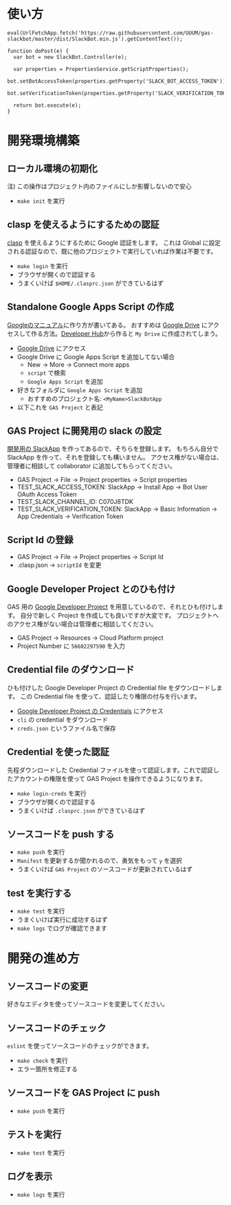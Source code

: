 # 使い方

```
eval(UrlFetchApp.fetch('https://raw.githubusercontent.com/UUUM/gas-slackbot/master/dist/SlackBot.min.js').getContentText());

function doPost(e) {
  var bot = new SlackBot.Controller(e);

  var properties = PropertiesService.getScriptProperties();
  bot.setBotAccessToken(properties.getProperty('SLACK_BOT_ACCESS_TOKEN'));
  bot.setVerificationToken(properties.getProperty('SLACK_VERIFICATION_TOKEN'));

  return bot.execute(e);
}
```

# 開発環境構築

## ローカル環境の初期化

注) この操作はプロジェクト内のファイルにしか影響しないので安心

- `make init` を実行

## clasp を使えるようにするための認証

[clasp](https://github.com/google/clasp) を使えるようにするために Google 認証をします。
これは Global に設定される認証なので、既に他のプロジェクトで実行していれば作業は不要です。

- `make login` を実行
- ブラウザが開くので認証する
- うまくいけば `$HOME/.clasprc.json` ができているはず

## Standalone Google Apps Script の作成

[Googleのマニュアル](https://developers.google.com/apps-script/guides/standalone)に作り方が書いてある。
おすすめは [Google Drive](https://drive.google.com) にアクセスして作る方法。[Developer Hub](https://script.google.com)から作ると `My Drive` に作成されてしまう。

- [Google Drive](https://drive.google.com) にアクセス
- Google Drive に Google Apps Script を追加してない場合
  - New -> More -> Connect more apps
  - `script` で検索
  - `Google Apps Script` を追加
- 好きなフォルダに `Google Apps Script` を追加
  - おすすめのプロジェクト名: `<MyName>SlackBotApp`
- 以下これを `GAS Project` と表記

## GAS Project に開発用の slack の設定

[開発用の SlackApp](https://api.slack.com/apps/AC92PKXST) を作ってあるので、そちらを登録します。
もちろん自分で SlackApp を作って、それを登録しても構いません。
アクセス権がない場合は、管理者に相談して collaborator に追加してもらってください。

- GAS Project -> File -> Project properties -> Script properties
- TEST_SLACK_ACCESS_TOKEN: SlackApp -> Install App -> Bot User OAuth Access Token
- TEST_SLACK_CHANNEL_ID: C070J8TDK
- TEST_SLACK_VERIFICATION_TOKEN: SlackApp -> Basic Information -> App Credentials -> Verification Token

## Script Id の登録

- GAS Project -> File -> Project properties -> Script Id
- .clasp.json -> `scriptId` を変更

## Google Developer Project とのひも付け

GAS 用の [Google Developer Project](https://console.developers.google.com/apis/dashboard?project=apps-script-160201) を用意しているので、それとひも付けします。
自分で新しく Project を作成しても良いですが大変です。
プロジェクトへのアクセス権がない場合は管理者に相談してください。

- GAS Project -> Resources -> Cloud Platform project
- Project Number に `56602297590` を入力

## Credential file のダウンロード

ひも付けした Google Developer Project の Credential file をダウンロードします。
この Credential file を使って、認証したり権限の付与を行います。

- [Google Developer Project の Credentials](https://console.developers.google.com/apis/credentials?project=apps-script-160201) にアクセス
- `cli` の credential をダウンロード
- `creds.json` というファイル名で保存

## Credential を使った認証

先程ダウンロードした Credential ファイルを使って認証します。これで認証したアカウントの権限を使って GAS Project を操作できるようになります。

- `make login-creds` を実行
- ブラウザが開くので認証する
- うまくいけば `.clasprc.json` ができているはず

## ソースコードを push する

- `make push` を実行
- `Manifest` を更新するか聞かれるので、勇気をもって `y` を選択
- うまくいけば `GAS Project` のソースコードが更新されているはず

## test を実行する

- `make test` を実行
- うまくいけば実行に成功するはず
- `make logs` でログが確認できます

# 開発の進め方

## ソースコードの変更

好きなエディタを使ってソースコードを変更してください。

## ソースコードのチェック

`eslint` を使ってソースコードのチェックができます。

- `make check` を実行
- エラー箇所を修正する

## ソースコードを GAS Project に push

- `make push` を実行

## テストを実行

- `make test` を実行

## ログを表示

- `make logs` を実行
